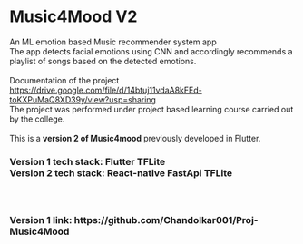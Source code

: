 # Music4Mood V2
An ML emotion based Music recommender system app<br>
The app detects facial emotions using CNN and accordingly recommends a playlist of songs based on the detected emotions.
<br><br>
Documentation of the project
https://drive.google.com/file/d/14btuj11vdaA8kFEd-toKXPuMaQ8XD39y/view?usp=sharing
<br>
The project was performed under project based learning course carried out by the college.
<br><br>
This is a <b>version 2 of Music4mood</b> previously developed in Flutter.<br>
<h3>Version 1 tech stack: Flutter TFLite<br>
Version 2 tech stack: React-native FastApi TFLite<h3>
<br>
<br>
Version 1 link: https://github.com/Chandolkar001/Proj-Music4Mood
